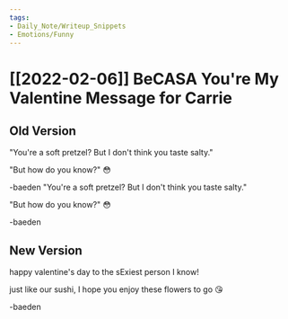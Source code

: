 ```yaml
---
tags:
- Daily_Note/Writeup_Snippets
- Emotions/Funny
---
```


# [[2022-02-06]] BeCASA You're My Valentine Message for Carrie

 

## Old Version

"You're a soft pretzel? But I don't think you taste salty."

"But how do you know?" 😳

-baeden
"You're a soft pretzel? But I don't think you taste salty."

"But how do you know?" 😳

-baeden

## New Version

happy valentine's day to the sExiest person I know!

just like our sushi, I hope you enjoy these flowers to go 😘

-baeden